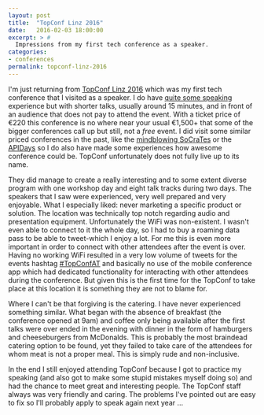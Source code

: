 ```yaml
---
layout: post
title:  "TopConf Linz 2016"
date:   2016-02-03 18:00:00
excerpt: > #
  Impressions from my first tech conference as a speaker.
categories:
- conferences
permalink: topconf-linz-2016
---
```


I'm just returning from [TopConf Linz 2016](http://topconf.com/linz-2016/) which was my first tech conference that I 
visited as a speaker. I do have [quite some speaking](https://cto.hiv/#talks) experience but with shorter talks, usually 
around 15 minutes, and in front of an audience that does not pay to attend the event. With a ticket price of €220 this 
conference is no where near your usual €1,500+ that some of the bigger conferences call up but still, not a *free* 
event. I did visit some similar priced conferences in the past, like the 
[mindblowing SoCraTes](/the-magic-of-socrates-conference) or the [APIDays](http://apidays.io/) so I do also have made 
some experiences how awesome conference could be. TopConf unfortunately does not fully live up to its name. 

They did manage to create a really interesting and to some extent diverse program with one workshop day and eight talk 
tracks during two days. The speakers that I saw were experienced, very well prepared and very enjoyable. What I 
especially liked: never marketing a specific product or solution. The location was technically top notch regarding audio 
and presentation equipment. Unfortunately the WiFi was non-existent. I wasn't even able to connect to it the whole day, 
so I had to buy a roaming data pass to be able to tweet-which I enjoy a lot. For me this is even more important in order 
to connect with other attendees after the event is over. Having no working WiFi resulted in a very low volume of tweets 
for the events hashtag [#TopConfAT](https://twitter.com/search?q=%23TopConfAT) and basically no use of the mobile 
conference app which had dedicated functionality for interacting with other attendees during the conference. But given 
this is the first time for the TopConf to take place at this location it is something they are not to blame for.

Where I can't be that forgiving is the catering. I have never experienced something similar. What began with the 
absence of breakfast (the conference opened at 9am) and coffee only being available after the first talks were over
ended in the evening with dinner in the form of hamburgers and cheeseburgers from McDonalds. This is probably the most 
braindead catering option to be found, yet they failed to take care of the attendees for whom meat is not a proper
meal. This is simply rude and non-inclusive.

In the end I still enjoyed attending TopConf because I got to practice my speaking (and also got to make some stupid 
mistakes myself doing so) and had the chance to meet great and interesting people. The TopConf staff always was very 
friendly and caring. The problems I've pointed out are easy to fix so I'll probably apply to speak again next year …
